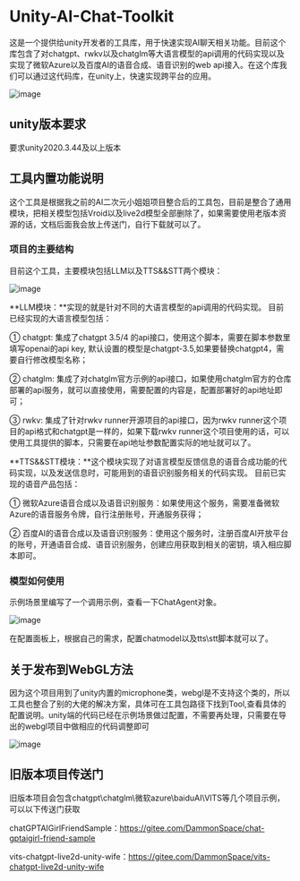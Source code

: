 
# Unity-AI-Chat-Toolkit

这是一个提供给unity开发者的工具库，用于快速实现AI聊天相关功能。目前这个库包含了对chatgpt、rwkv以及chatglm等大语言模型的api调用的代码实现以及实现了微软Azure以及百度AI的语音合成、语音识别的web api接入。在这个库我们可以通过这代码库，在unity上，快速实现跨平台的应用。

![image](https://github.com/zhangliwei7758/unity-AI-Chat-Toolkit/assets/42199471/b214a24e-1fb9-49d3-b405-1a24c9a9ffba)

## unity版本要求

要求unity2020.3.44及以上版本

## 工具内置功能说明

这个工具是根据我之前的AI二次元小姐姐项目整合后的工具包，目前是整合了通用模块，把相关模型包括Vroid以及live2d模型全部删除了，如果需要使用老版本资源的话，文档后面我会放上传送门，自行下载就可以了。

### 项目的主要结构

目前这个工具，主要模块包括LLM以及TTS&&STT两个模块：

![image](https://github.com/zhangliwei7758/unity-AI-Chat-Toolkit/assets/42199471/87a261a6-d266-43c1-936d-5bfa41c72352)

**LLM模块：**实现的就是针对不同的大语言模型的api调用的代码实现。
目前已经实现的大语言模型包括：

① chatgpt: 集成了chatgpt 3.5/4 的api接口，使用这个脚本，需要在脚本参数里填写openai的api key, 默认设置的模型是chatgpt-3.5,如果要替换chatgpt4，需要自行修改模型名称；

② chatglm: 集成了对chatglm官方示例的api接口，如果使用chatglm官方的仓库部署的api服务，就可以直接使用，需要配置的内容是，配置部署好的api地址即可；

③ rwkv: 集成了针对rwkv runner开源项目的api接口，因为rwkv runner这个项目的api格式和chatgpt是一样的，如果下载rwkv runner这个项目使用的话，可以使用工具提供的脚本，只需要在api地址参数配置实际的地址就可以了。

**TTS&&STT模块：**这个模块实现了对语言模型反馈信息的语音合成功能的代码实现，以及发送信息时，可能用到的语音识别服务相关的代码实现。
目前已实现的语音产品包括：

① 微软Azure语音合成以及语音识别服务：如果使用这个服务，需要准备微软Azure的语音服务令牌，自行注册账号，开通服务获得；

② 百度AI的语音合成以及语音识别服务：使用这个服务时，注册百度AI开放平台的账号，开通语音合成、语音识别服务，创建应用获取到相关的密钥，填入相应脚本即可。

### 模型如何使用

示例场景里编写了一个调用示例，查看一下ChatAgent对象。

![image](https://github.com/zhangliwei7758/unity-AI-Chat-Toolkit/assets/42199471/c4e8e414-177b-464e-a5e3-c5922c750717)

在配置面板上，根据自己的需求，配置chatmodel以及tts\stt脚本就可以了。


## 关于发布到WebGL方法

因为这个项目用到了unity内置的microphone类，webgl是不支持这个类的，所以工具也整合了别的大佬的解决方案，具体可在工具包路径下找到Tool,查看具体的配置说明。unity端的代码已经在示例场景做过配置，不需要再处理，只需要在导出的webgl项目中做相应的代码调整即可

![image](https://github.com/zhangliwei7758/unity-AI-Chat-Toolkit/assets/42199471/a42768f2-060f-49da-a42e-08fa31a35c84)


## 旧版本项目传送门

旧版本项目会包含chatgpt\chatglm\微软azure\baiduAI\VITS等几个项目示例，可以以下传送门获取

chatGPTAIGirlFriendSample：https://gitee.com/DammonSpace/chat-gptaigirl-friend-sample

vits-chatgpt-live2d-unity-wife：https://gitee.com/DammonSpace/vits-chatgpt-live2d-unity-wife





